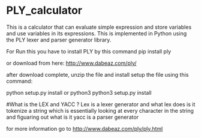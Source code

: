 # PLY_calculator

This is a calculator that can evaluate simple expression and store variables and use variables in its expressions. This is implemented in Python using the PLY lexer and parser generator library.

For Run this you have to install PLY by this command
pip install ply

or download from here:
http://www.dabeaz.com/ply/

after download complete, unzip the file and install setup the file using this command:

python setup.py install
or python3
python3 setup.py install

#What is the LEX and YACC ?
Lex is a lexer generator and what lex does is it tokenize a string which is essentially looking at every character in the string and figuaring out what is it
yacc is a parser generator

for more information go to http://www.dabeaz.com/ply/ply.html

